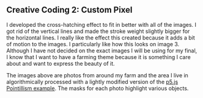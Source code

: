 ## Creative Coding 2: Custom Pixel

I developed the cross-hatching effect to fit in better with all of the images. I got rid of the vertical lines and made the stroke weight slightly bigger for the horizontal lines. I really like the effect this created because it adds a bit of motion to the images. I particularly like how this looks on image 3. Although I have not decided on the exact images I will be using for my final, I know that I want to have a farming theme because it is something I care about and want to express the beauty of it.

The images above are photos from around my farm and the area I live in algorithmically processed with a lightly modified version of the [p5.js Pointillism example](https://p5js.org/examples/image-pointillism.html). The masks for each photo highlight various objects.
